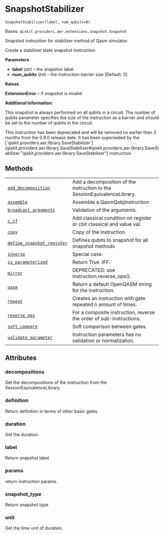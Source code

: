 # SnapshotStabilizer



`SnapshotStabilizer(label, num_qubits=0)`

Bases: `qiskit.providers.aer.extensions.snapshot.Snapshot`

Snapshot instruction for stabilizer method of Qasm simulator.

Create a stabilizer state snapshot instruction.

**Parameters**

*   **label** (*str*) – the snapshot label.
*   **num\_qubits** (*int*) – the instruction barrier size \[Default: 0].

**Raises**

**ExtensionError** – if snapshot is invalid.

**Additional Information:**

This snapshot is always performed on all qubits in a circuit. The number of qubits parameter specifies the size of the instruction as a barrier and should be set to the number of qubits in the circuit.

<Admonition title="Deprecated since version 0.9.0" type="danger">
  This instruction has been deprecated and will be removed no earlier than 3 months from the 0.9.0 release date. It has been superseded by the [`qiskit.providers.aer.library.SaveStabilizer`](qiskit.providers.aer.library.SaveStabilizer#qiskit.providers.aer.library.SaveStabilizer "qiskit.providers.aer.library.SaveStabilizer") instruction.
</Admonition>

## Methods

|                                                                                                                                                                                                                                                                     |                                                                          |
| ------------------------------------------------------------------------------------------------------------------------------------------------------------------------------------------------------------------------------------------------------------------- | ------------------------------------------------------------------------ |
| [`add_decomposition`](qiskit.providers.aer.extensions.SnapshotStabilizer.add_decomposition#qiskit.providers.aer.extensions.SnapshotStabilizer.add_decomposition "qiskit.providers.aer.extensions.SnapshotStabilizer.add_decomposition")                             | Add a decomposition of the instruction to the SessionEquivalenceLibrary. |
| [`assemble`](qiskit.providers.aer.extensions.SnapshotStabilizer.assemble#qiskit.providers.aer.extensions.SnapshotStabilizer.assemble "qiskit.providers.aer.extensions.SnapshotStabilizer.assemble")                                                                 | Assemble a QasmQobjInstruction                                           |
| [`broadcast_arguments`](qiskit.providers.aer.extensions.SnapshotStabilizer.broadcast_arguments#qiskit.providers.aer.extensions.SnapshotStabilizer.broadcast_arguments "qiskit.providers.aer.extensions.SnapshotStabilizer.broadcast_arguments")                     | Validation of the arguments.                                             |
| [`c_if`](qiskit.providers.aer.extensions.SnapshotStabilizer.c_if#qiskit.providers.aer.extensions.SnapshotStabilizer.c_if "qiskit.providers.aer.extensions.SnapshotStabilizer.c_if")                                                                                 | Add classical condition on register or cbit classical and value val.     |
| [`copy`](qiskit.providers.aer.extensions.SnapshotStabilizer.copy#qiskit.providers.aer.extensions.SnapshotStabilizer.copy "qiskit.providers.aer.extensions.SnapshotStabilizer.copy")                                                                                 | Copy of the instruction.                                                 |
| [`define_snapshot_register`](qiskit.providers.aer.extensions.SnapshotStabilizer.define_snapshot_register#qiskit.providers.aer.extensions.SnapshotStabilizer.define_snapshot_register "qiskit.providers.aer.extensions.SnapshotStabilizer.define_snapshot_register") | Defines qubits to snapshot for all snapshot methods                      |
| [`inverse`](qiskit.providers.aer.extensions.SnapshotStabilizer.inverse#qiskit.providers.aer.extensions.SnapshotStabilizer.inverse "qiskit.providers.aer.extensions.SnapshotStabilizer.inverse")                                                                     | Special case.                                                            |
| [`is_parameterized`](qiskit.providers.aer.extensions.SnapshotStabilizer.is_parameterized#qiskit.providers.aer.extensions.SnapshotStabilizer.is_parameterized "qiskit.providers.aer.extensions.SnapshotStabilizer.is_parameterized")                                 | Return True .IFF.                                                        |
| [`mirror`](qiskit.providers.aer.extensions.SnapshotStabilizer.mirror#qiskit.providers.aer.extensions.SnapshotStabilizer.mirror "qiskit.providers.aer.extensions.SnapshotStabilizer.mirror")                                                                         | DEPRECATED: use instruction.reverse\_ops().                              |
| [`qasm`](qiskit.providers.aer.extensions.SnapshotStabilizer.qasm#qiskit.providers.aer.extensions.SnapshotStabilizer.qasm "qiskit.providers.aer.extensions.SnapshotStabilizer.qasm")                                                                                 | Return a default OpenQASM string for the instruction.                    |
| [`repeat`](qiskit.providers.aer.extensions.SnapshotStabilizer.repeat#qiskit.providers.aer.extensions.SnapshotStabilizer.repeat "qiskit.providers.aer.extensions.SnapshotStabilizer.repeat")                                                                         | Creates an instruction with gate repeated n amount of times.             |
| [`reverse_ops`](qiskit.providers.aer.extensions.SnapshotStabilizer.reverse_ops#qiskit.providers.aer.extensions.SnapshotStabilizer.reverse_ops "qiskit.providers.aer.extensions.SnapshotStabilizer.reverse_ops")                                                     | For a composite instruction, reverse the order of sub-instructions.      |
| [`soft_compare`](qiskit.providers.aer.extensions.SnapshotStabilizer.soft_compare#qiskit.providers.aer.extensions.SnapshotStabilizer.soft_compare "qiskit.providers.aer.extensions.SnapshotStabilizer.soft_compare")                                                 | Soft comparison between gates.                                           |
| [`validate_parameter`](qiskit.providers.aer.extensions.SnapshotStabilizer.validate_parameter#qiskit.providers.aer.extensions.SnapshotStabilizer.validate_parameter "qiskit.providers.aer.extensions.SnapshotStabilizer.validate_parameter")                         | Instruction parameters has no validation or normalization.               |

## Attributes



### decompositions

Get the decompositions of the instruction from the SessionEquivalenceLibrary.



### definition

Return definition in terms of other basic gates.



### duration

Get the duration.



### label

Return snapshot label



### params

return instruction params.



### snapshot\_type

Return snapshot type



### unit

Get the time unit of duration.
